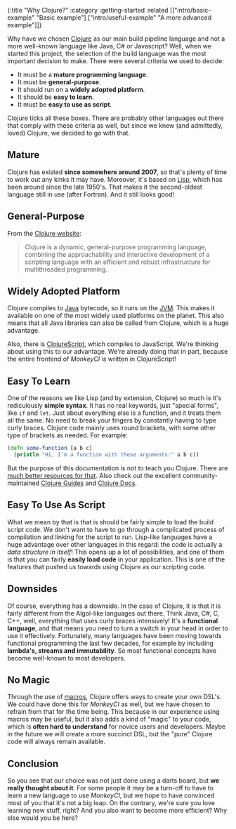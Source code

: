 {:title "Why Clojure?"
 :category :getting-started
 :related [["intro/basic-example" "Basic example"]
           ["intro/useful-example" "A more advanced example"]]}

Why have we chosen [Clojure](https://clojure.org) as our main build pipeline
language and not a more well-known language like Java, C# or Javascript?  Well,
when we started this project, the selection of the build language was the most
important decision to make.  There were several criteria we used to decide:

 - It must be a **mature programming language**.
 - It must be **general-purpose**.
 - It should run on a **widely adopted platform**.
 - It should be **easy to learn**.
 - It must be **easy to use as script**.

Clojure ticks all these boxes.  There are probably other languages out there
that comply with these criteria as well, but since we knew (and admittedly, loved)
Clojure, we decided to go with that.

## Mature

Clojure has existed **since somewhere around 2007**, so that's plenty of time to
work out any kinks it may have.  Moreover, it's based on [Lisp](https://en.wikipedia.org/wiki/Lisp_(programming_language)),
which has been around since the late 1950's.  That makes it the second-oldest
language still in use (after Fortran).  And it still looks good!

## General-Purpose

From the [Clojure website](https://clojure.org):

> Clojure is a dynamic, general-purpose programming language, combining the approachability and interactive development of a scripting language with an efficient and robust infrastructure for multithreaded programming.

## Widely Adopted Platform

Clojure compiles to [Java](https://www.oracle.com/java/) bytecode, so it runs on the
[JVM](https://en.wikipedia.org/wiki/Java_virtual_machine).  This makes it available
on one of the most widely used platforms on the planet.  This also means that all
Java libraries can also be called from Clojure, which is a huge advantage.

Also, there is [ClojureScript](https://clojurescript.org/), which compiles to JavaScript.
We're thinking about using this to our advantage.  We're already doing that in part,
because the entire frontend of *MonkeyCI* is written in ClojureScript!

## Easy To Learn

One of the reasons we like Lisp (and by extension, Clojure) so much is it's rediculously
**simple syntax**.  It has no real keywords, just "special forms", like `if` and `let`.
Just about everything else is a function, and it treats them all the same.  No need
to break your fingers by constantly having to type curly braces.  Clojure code mainly
uses round brackets, with some other type of brackets as needed.  For example:

```clojure
(defn some-function [a b c]
  (println "Hi, I'm a function with these arguments:" a b c))
```

But the purpose of this documentation is not to teach you Clojure.  There are [much
better resources for that](https://clojure.org/guides/learn).  Also check out the
excellent community-maintained [Clojure Guides](https://clojure-doc.org) and
[Clojure Docs](https://clojuredocs.org).

## Easy To Use As Script

What we mean by that is that is should be fairly simple to load the build script
code.  We don't want to have to go through a complicated process of compilation
and linking for the script to run.  Lisp-like languages have a huge advantage over
other languages in this regard: the code is actually a *data structure in itself*!
This opens up a lot of possibilities, and one of them is that you can fairly **easily
load code** in your application.  This is one of the features that pushed us towards
using Clojure as our scripting code.

## Downsides

Of course, everything has a downside.  In the case of Clojure, it is that it is
fairly different from the Algol-like languages out there.  Think Java, C#, C,
C++, well, everything that uses curly braces intensively!  It's a **functional
language**, and that means you need to turn a switch in your head in order to use
it effectively.  Fortunately, many languages have been moving towards functional
programming the last few decades, for example by including **lambda's, streams
and immutability**.  So most functional concepts have become well-known to most
developers.

## No Magic

Through the use of [macros](https://clojure.org/reference/macros), Clojure offers ways to
create your own DSL's.  We could have done this for *MonkeyCI* as well, but we have
chosen to refrain from that for the time being.  This because in our experience using
macros may be useful, but it also adds a kind of "magic" to your code, which is **often
hard to understand** for novice users and developers.  Maybe in the future we will create
a more succinct DSL, but the "pure" Clojure code will always remain available.

## Conclusion

So you see that our choice was not just done using a darts board, but **we really
thought about it**.  For some people it may be a turn-off to have to learn
a new language to use *MonkeyCI*, but we hope to have convinced most of you that it's
not a big leap.  On the contrary, we're sure you love learning new stuff, right?  And
you also want to become more efficient?  Why else would you be here?